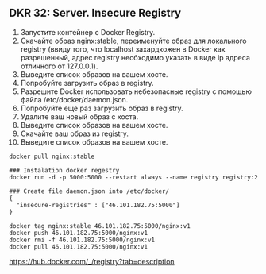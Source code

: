 ## DKR 32: Server. Insecure Registry

1. Запустите контейнер с Docker Registry.
2. Скачайте образ nginx:stable, переименуйте образ для локального registry (ввиду того, что localhost захардкожен в Docker как разрешенный, адрес registry необходимо указать в виде ip адреса отличного от 127.0.0.1).
3. Выведите список образов на вашем хосте.
4. Попробуйте загрузить образ в registry.
5. Разрешите Docker использовать небезопасные registry с помощью файла /etc/docker/daemon.json.
6. Попробуйте еще раз загрузить образ в registry.
7. Удалите ваш новый образ с хоста.
8. Выведите список образов на вашем хосте.
9. Скачайте ваш образ из registry.
10. Выведите список образов на вашем хосте.

```
docker pull nginx:stable

### Instalation docker regestry
docker run -d -p 5000:5000 --restart always --name registry registry:2

### Create file daemon.json into /etc/docker/
{
  "insecure-registries" : ["46.101.182.75:5000"]
}

docker tag nginx:stable 46.101.182.75:5000/nginx:v1
docker push 46.101.182.75:5000/nginx:v1
docker rmi -f 46.101.182.75:5000/nginx:v1
docker pull 46.101.182.75:5000/nginx:v1
```

https://hub.docker.com/_/registry?tab=description
